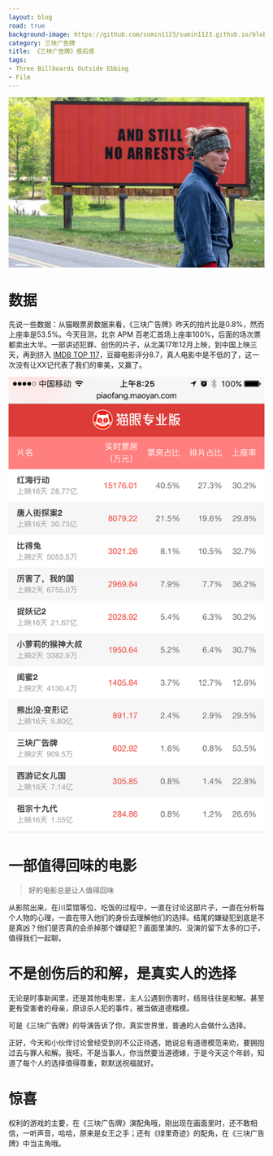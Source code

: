 ```yaml
---
layout: blog
road: true
background-image: https://github.com/sumin1123/sumin1123.github.io/blob/master/style/images/PicTB180304.jpg?raw=true
category: 三块广告牌
title: 《三块广告牌》感后感
tags:
- Three Billboards Outside Ebbing
- Film
---
```


![](https://github.com/sumin1123/sumin1123.github.io/blob/master/style/images/PicTB180304.jpg?raw=true)

# 数据

先说一些数据：从猫眼票房数据来看，《三块广告牌》昨天的拍片比是0.8%，然而上座率是53.5%。今天目测，北京 APM 百老汇首场上座率100%，后面的场次票都卖出大半。一部讲述犯罪、创伤的片子，从北美17年12月上映，到中国上映三天，再到挤入 [IMDB TOP 117](http://www.imdb.com/title/tt5027774/)，豆瓣电影评分8.7，真人电影中是不低的了，这一次没有让XX记代表了我们的审美，又赢了。

![](https://github.com/sumin1123/sumin1123.github.io/blob/master/style/images/PicMaoYan180304.jpg?raw=true)

# 一部值得回味的电影

> 好的电影总是让人值得回味

从影院出来，在川菜馆等位、吃饭的过程中，一直在讨论这部片子，一直在分析每个人物的心理，一直在带入他们的身份去理解他们的选择。结尾的嫌疑犯到底是不是真凶？他们是否真的会杀掉那个嫌疑犯？画面里演的、没演的留下太多的口子，值得我们一起聊。


# 不是创伤后的和解，是真实人的选择

无论是时事新闻里，还是其他电影里，主人公遇到伤害时，结局往往是和解。甚至更有受害者的母亲，原谅杀人犯的事件，被当做道德楷模。

可是《三块广告牌》的导演告诉了你，真实世界里，普通的人会做什么选择。

正好，今天和小伙伴讨论曾经受到的不公正待遇，她说总有道德模范来劝，要拥抱过去与罪人和解。我呸，不是当事人，你当然要当道德婊，于是今天这个年龄，知道了每个人的选择值得尊重，默默送祝福就好。

# 惊喜

权利的游戏的主要，在《三块广告牌》演配角哦，刚出现在画面里时，还不敢相信，一听声音，哈哈，原来是女王之手；还有《绿里奇迹》的配角，在《三块广告牌》中当主角哦。

